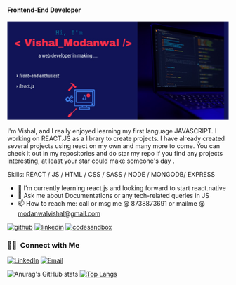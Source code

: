 
#### Frontend-End Developer
![Frontend-End Developer](https://github.com/VishalGithub11/VishalGithub11/blob/main/Web_Photo_Editor%209.jpg)

I'm Vishal, and I really enjoyed learning my first language JAVASCRIPT. I working on REACT.JS as a library to create projects. I have already created several projects using react on my own and many more to come. You can check it out in my repositories and do star my repo if you find any projects interesting, at least your star could make someone's day .

Skills: REACT / JS / HTML / CSS / SASS / NODE / MONGODB/ EXPRESS

- 🌱 I’m currently learning react.js and looking forward to start react.native 
- 💬 Ask me about Documentations or any tech-related queries in JS 
- 📫 How to reach me: call or msg me @ 8738873691 or mailme @ modanwalvishal@gmail.com 


[<img src='https://cdn.jsdelivr.net/npm/simple-icons@3.0.1/icons/github.svg' alt='github' height='40'>](https://github.com/VishalGithub11)  [<img src='https://cdn.jsdelivr.net/npm/simple-icons@3.0.1/icons/linkedin.svg' alt='linkedin' height='40'>](https://www.linkedin.com/in/vishal-modanwal-49b94b14a)  [<img src='https://cdn.jsdelivr.net/npm/simple-icons@3.0.1/icons/codesandbox.svg' alt='codesandbox' height='40'>](https://codesandbox.io/u/Vishbox11)  

<h3> 🤝🏻 &nbsp;Connect with Me </h3>

<p align="center">

<a href="https://www.linkedin.com/in/vishal-modanwal-49b94b14a/"><img alt="LinkedIn" src="https://img.shields.io/badge/LinkedIn-Vishal%20Modanwal-blue?style=flat-square&logo=linkedin"></a> <a href="modanwalvishal@gmail.com"><img alt="Email" src="https://img.shields.io/badge/Email-modanwalvishal@gmail.com-blue?style=flat-square&logo=gmail"></a>
</p>



![Anurag's GitHub stats](https://github-readme-stats.vercel.app/api?username=VishalGithub11&count_private=true&show_icons=true&theme=radical) [![Top Langs](https://github-readme-stats.vercel.app/api/top-langs/?username=VishalGithub11&layout=compact)](https://github.com/anuraghazra/github-readme-stats)



